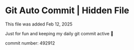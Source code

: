 # Git Auto Commit | Hidden File

This file was added Feb 12, 2025

Just for fun and keeping my daily git commit active 🤪

commit number: 492912
